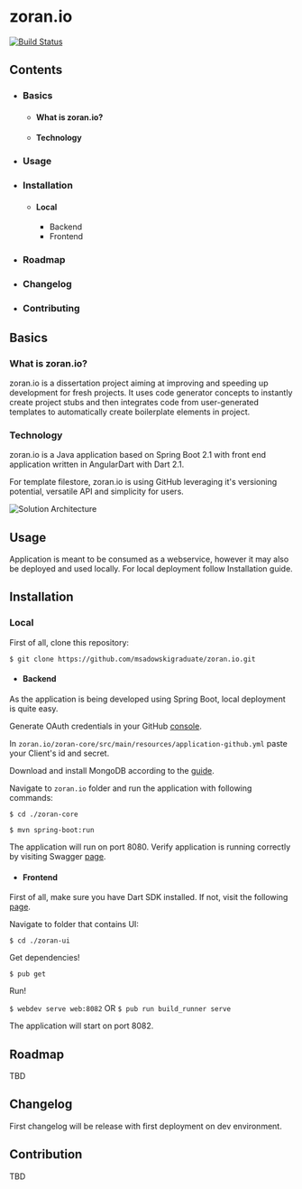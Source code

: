# zoran.io

[![Build Status](https://travis-ci.com/msadowskigraduate/zoran.io.svg?branch=develop)](https://travis-ci.com/msadowskigraduate/zoran.io)

## Contents 
- ### Basics 
    - #### What is zoran.io?
    - #### Technology 
- ### Usage
- ### Installation 
    - #### Local 
        - Backend 
        - Frontend 
- ### Roadmap
- ### Changelog 
- ### Contributing 

## Basics 

### What is zoran.io?
zoran.io is a dissertation project aiming at improving and speeding up development for fresh projects. It uses code generator concepts to instantly create project stubs and then integrates code from user-generated templates to automatically create boilerplate elements in project.

### Technology
zoran.io is a Java application based on Spring Boot 2.1 with front end application written in AngularDart with Dart 2.1. 

For template filestore, zoran.io is using GitHub leveraging it's versioning potential, versatile API and simplicity for users.

![Solution Architecture](https://github.com/msadowskigraduate/zoran.io/tree/develop/docs/architecture.png)

## Usage 
Application is meant to be consumed as a webservice, however it may also be deployed and used locally. For local deployment follow Installation guide.

## Installation

### Local

First of all, clone this repository:

`$ git clone https://github.com/msadowskigraduate/zoran.io.git`

- #### Backend
As the application is being developed using Spring Boot, local deployment is quite easy. 

Generate OAuth credentials in your GitHub [console](https://developer.github.com/apps/building-oauth-apps/authorizing-oauth-apps/). 

In `zoran.io/zoran-core/src/main/resources/application-github.yml` paste your Client's id and secret.

Download and install MongoDB according to the [guide](https://docs.mongodb.com/manual/installation/).

Navigate to `zoran.io` folder and run the application with following commands:

`$ cd ./zoran-core`

`$ mvn spring-boot:run`

The application will run on port 8080. Verify application is running correctly by visiting Swagger [page](http://localhost:8080).

- #### Frontend 
First of all, make sure you have Dart SDK installed. If not, visit the following [page](https://webdev.dartlang.org/tools/sdk#install).

Navigate to folder that contains UI:

`$ cd ./zoran-ui`

Get dependencies!

`$ pub get`

Run!

`$ webdev serve web:8082` OR `$ pub run build_runner serve`

The application will start on port 8082.

## Roadmap

TBD

## Changelog

First changelog will be release with first deployment on dev environment.

## Contribution

TBD
